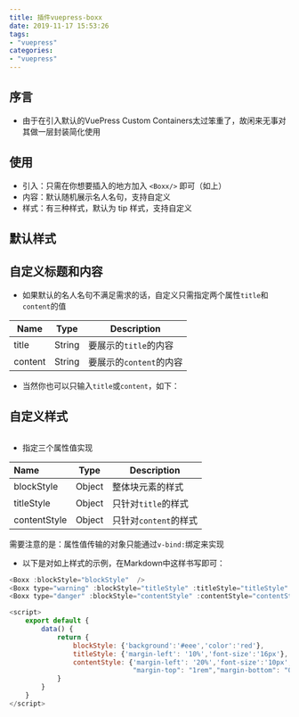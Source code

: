 ```yaml
---
title: 插件vuepress-boxx
date: 2019-11-17 15:53:26
tags:
- "vuepress"
categories:
- "vuepress"
---
```


<Boxx/>

## 序言

- 由于在引入默认的VuePress Custom Containers太过笨重了，故闲来无事对其做一层封装简化使用

## 使用

- 引入：只需在你想要插入的地方加入 `<Boxx/>` 即可（如上）
- 内容：默认随机展示名人名句，支持自定义
- 样式：有三种样式，默认为 tip 样式，支持自定义

## 默认样式

<Boxx type="tip" title="tip" content="只需一行：<Boxx type='tip' title='自定义' content='自定义' />" />

<Boxx type="warning" title="warning" content="只需一行：<Boxx type='warning' title='自定义' content='自定义' />" />

<Boxx type="danger" title="danger" content="只需一行：<Boxx type='danger' title='自定义' content='自定义' />" />

## 自定义标题和内容

- 如果默认的名人名句不满足需求的话，自定义只需指定两个属性`title`和`content`的值

| Name    | Type   | Description             |
| ------- | ------ | ----------------------- |
| title   | String | 要展示的`title`的内容   |
| content | String | 要展示的`content`的内容 |

- 当然你也可以只输入`title`或`content`，如下：

  <Boxx type="warning" :blockStyle="title01" title="我是一个 title：<Boxx type='warning' title='自定义' />"/>
  <Boxx type="danger" :blockStyle="content01" content="我是一个 content：<Boxx type='danger' content='自定义' />"/>

## 自定义样式

<marquee>

<Boxx :blockStyle="blockStyle"  />
<Boxx type="warning" :blockStyle="titleStyle" :titleStyle="titleStyle" title="我是一个大大的 title"/>
<Boxx type="danger" :blockStyle="contentStyle" :contentStyle="contentStyle" content="我是一个小小的 content"/>

 </marquee>

- 指定三个属性值实现

| Name         | Type   | Description           |
| :----------- | ------ | --------------------- |
| blockStyle   | Object | 整体块元素的样式      |
| titleStyle   | Object | 只针对`title`的样式   |
| contentStyle | Object | 只针对`content`的样式 |

需要注意的是：属性值传输的对象只能通过`v-bind:`绑定来实现

- 以下是对如上样式的示例，在Markdown中这样书写即可：

```javascript
<Boxx :blockStyle="blockStyle"  />
<Boxx type="warning" :blockStyle="titleStyle" :titleStyle="titleStyle" title="我是一个大大的 title"/>
<Boxx type="danger" :blockStyle="contentStyle" :contentStyle="contentStyle" content="我是一个小小的 content"/>

<script>
	export default {
		data() {
			return {
				blockStyle: {'background':'#eee','color':'red'},
                titleStyle: {'margin-left': '10%','font-size':'16px'},
                contentStyle: {'margin-left': '20%','font-size':'10px',
                               "margin-top": "1rem","margin-bottom": "0.4rem"},
			}
		}
	}
</script>
```



<script>
	export default {
		data() {
			return {
                title01: {'margin-left': '10%'},
                content01: {'margin-left': '20%'},
				blockStyle: {'background':'#eee','color':'red'},
                titleStyle: {'margin-left': '10%','font-size':'16px'},
                contentStyle: {'margin-left': '20%','font-size':'10px',
                               "margin-top": "1rem","margin-bottom": "0.4rem"},
			}
		}
	}
</script>